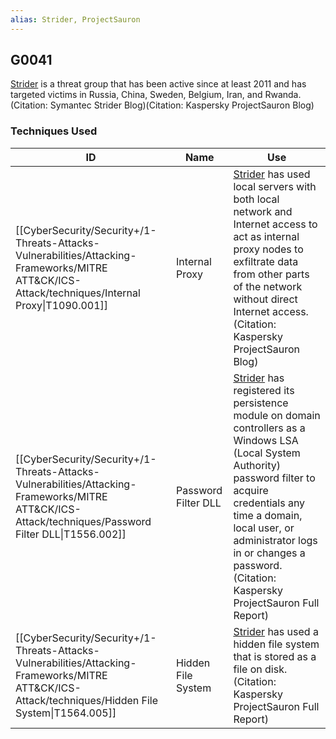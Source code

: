 ```yaml
---
alias: Strider, ProjectSauron
---
```


## G0041

[Strider](https://attack.mitre.org/groups/G0041) is a threat group that has been active since at least 2011 and has targeted victims in Russia, China, Sweden, Belgium, Iran, and Rwanda.(Citation: Symantec Strider Blog)(Citation: Kaspersky ProjectSauron Blog)


### Techniques Used

| ID | Name | Use |
| --- | --- | --- |
| [[CyberSecurity/Security+/1-Threats-Attacks-Vulnerabilities/Attacking-Frameworks/MITRE ATT&CK/ICS-Attack/techniques/Internal Proxy\|T1090.001]] | Internal Proxy | [Strider](https://attack.mitre.org/groups/G0041) has used local servers with both local network and Internet access to act as internal proxy nodes to exfiltrate data from other parts of the network without direct Internet access.(Citation: Kaspersky ProjectSauron Blog) |
| [[CyberSecurity/Security+/1-Threats-Attacks-Vulnerabilities/Attacking-Frameworks/MITRE ATT&CK/ICS-Attack/techniques/Password Filter DLL\|T1556.002]] | Password Filter DLL | [Strider](https://attack.mitre.org/groups/G0041) has registered its persistence module on domain controllers as a Windows LSA (Local System Authority) password filter to acquire credentials any time a domain, local user, or administrator logs in or changes a password.(Citation: Kaspersky ProjectSauron Full Report) |
| [[CyberSecurity/Security+/1-Threats-Attacks-Vulnerabilities/Attacking-Frameworks/MITRE ATT&CK/ICS-Attack/techniques/Hidden File System\|T1564.005]] | Hidden File System | [Strider](https://attack.mitre.org/groups/G0041) has used a hidden file system that is stored as a file on disk.(Citation: Kaspersky ProjectSauron Full Report) |
